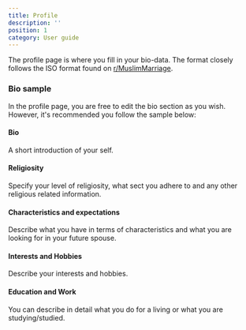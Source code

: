 ```yaml
---
title: Profile
description: ''
position: 1
category: User guide
---
```


The profile page is where you fill in your bio-data. The format closely follows the ISO format found on [r/MuslimMarriage](https://www.reddit.com/r/MuslimMarriage).

### Bio sample

In the profile page, you are free to edit the bio section as you wish. However, it's recommended you follow the sample below:

#### Bio

A short introduction of your self.

#### Religiosity

Specify your level of religiosity, what sect you adhere to and any other religious related information.

#### Characteristics and expectations

Describe what you have in terms of characteristics and what you are looking for in your future spouse.

#### Interests and Hobbies

Describe your interests and hobbies.

#### Education and Work

You can describe in detail what you do for a living or what you are studying/studied.

